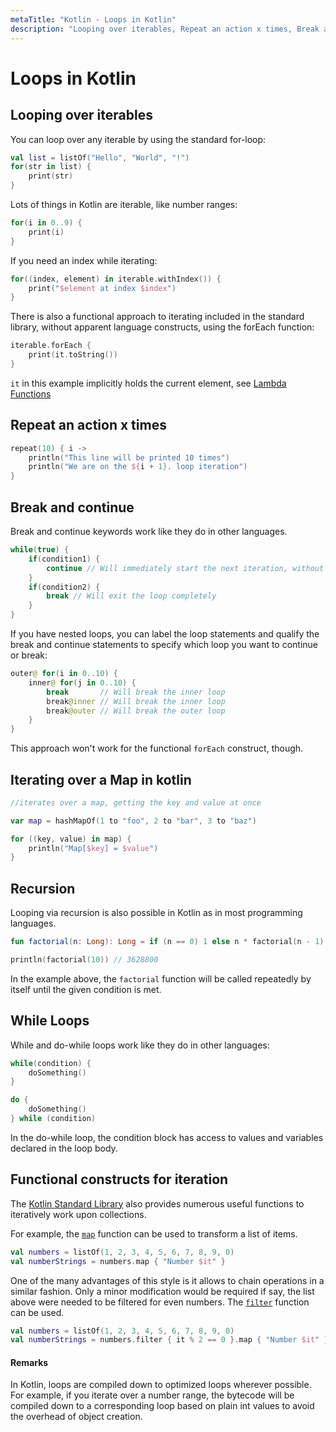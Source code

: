 ```yaml
---
metaTitle: "Kotlin - Loops in Kotlin"
description: "Looping over iterables, Repeat an action x times, Break and continue, Iterating over a Map in kotlin, Recursion, While Loops, Functional constructs for iteration"
---
```


# Loops in Kotlin



## Looping over iterables


You can loop over any iterable by using the standard for-loop:

```kotlin
val list = listOf("Hello", "World", "!")
for(str in list) {
    print(str)
}

```

Lots of things in Kotlin are iterable, like number ranges:

```kotlin
for(i in 0..9) {
    print(i)
}

```

If you need an index while iterating:

```kotlin
for((index, element) in iterable.withIndex()) {
    print("$element at index $index")
}

```

There is also a functional approach to iterating included in the standard library, without apparent language constructs, using the forEach function:

```kotlin
iterable.forEach {
    print(it.toString())
}

```

`it` in this example implicitly holds the current element, see [Lambda Functions](http://stackoverflow.com/documentation/kotlin/1280/functions/4199/lambda-functions)



## Repeat an action x times


```kotlin
repeat(10) { i ->
    println("This line will be printed 10 times")
    println("We are on the ${i + 1}. loop iteration")
}

```



## Break and continue


Break and continue keywords work like they do in other languages.

```kotlin
while(true) {
    if(condition1) {
        continue // Will immediately start the next iteration, without executing the rest of the loop body
    }
    if(condition2) {
        break // Will exit the loop completely
    }
}

```

If you have nested loops, you can label the loop statements and qualify the break and continue statements to specify which loop you want to continue or break:

```kotlin
outer@ for(i in 0..10) {
    inner@ for(j in 0..10) {
        break       // Will break the inner loop
        break@inner // Will break the inner loop
        break@outer // Will break the outer loop
    }
}

```

This approach won't work for the functional `forEach` construct, though.



## Iterating over a Map in kotlin


```kotlin
//iterates over a map, getting the key and value at once

var map = hashMapOf(1 to "foo", 2 to "bar", 3 to "baz")

for ((key, value) in map) {
    println("Map[$key] = $value")
}

```



## Recursion


Looping via recursion is also possible in Kotlin as in most programming languages.

```kotlin
fun factorial(n: Long): Long = if (n == 0) 1 else n * factorial(n - 1)

println(factorial(10)) // 3628800

```

In the example above, the `factorial` function will be called repeatedly by itself until the given condition is met.



## While Loops


While and do-while loops work like they do in other languages:

```kotlin
while(condition) {
    doSomething()
}

do {
    doSomething()
} while (condition)

```

In the do-while loop, the condition block has access to values and variables declared in the loop body.



## Functional constructs for iteration


The [Kotlin Standard Library](https://kotlinlang.org/api/latest/jvm/stdlib/index.html) also provides numerous useful functions to iteratively work upon collections.

For example, the [`map`](https://kotlinlang.org/api/latest/jvm/stdlib/kotlin.collections/map.html) function can be used to transform a list of items.

```kotlin
val numbers = listOf(1, 2, 3, 4, 5, 6, 7, 8, 9, 0)
val numberStrings = numbers.map { "Number $it" }

```

One of the many advantages of this style is it allows to chain operations in a similar fashion. Only a minor modification would be required if say, the list above were needed to be filtered for even numbers. The [`filter`](https://kotlinlang.org/api/latest/jvm/stdlib/kotlin.collections/filter.html) function can be used.

```kotlin
val numbers = listOf(1, 2, 3, 4, 5, 6, 7, 8, 9, 0)
val numberStrings = numbers.filter { it % 2 == 0 }.map { "Number $it" }

```



#### Remarks


In Kotlin, loops are compiled down to optimized loops wherever possible. For example, if you iterate over a number range, the bytecode will be compiled down to a corresponding loop based on plain int values to avoid the overhead of object creation.

